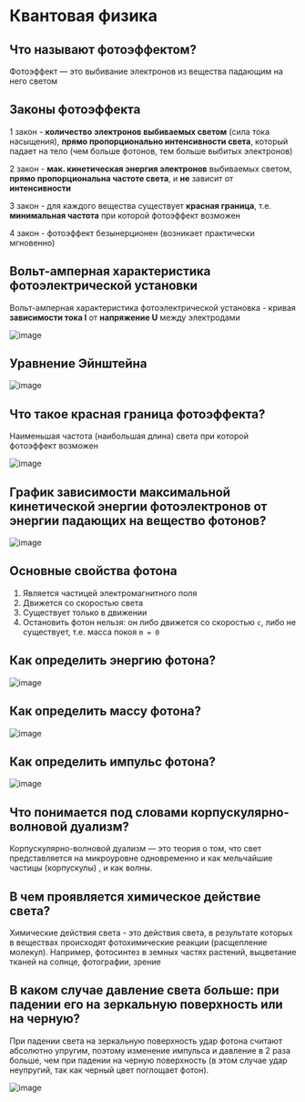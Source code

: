 # Квантовая физика
## Что называют фотоэффектом?
Фотоэффект — это выбивание электронов из вещества падающим на него светом
## Законы фотоэффекта
1 закон - **количество электронов выбиваемых светом** (сила тока насыщения), **прямо пропорционально интенсивности света**, который падает на тело (чем больше фотонов, тем больше выбитых электронов)

2 закон - **мак. кинетическая энергия электронов** выбиваемых светом, **прямо пропорциональна частоте света**, и **не** зависит от **интенсивности**

3 закон - для каждого вещества существует **красная граница**, т.е. **минимальная частота** при которой фотоэффект возможен

4 закон - фотоэффект безынерционен (возникает практически мгновенно)

## Вольт-амперная характеристика фотоэлектрической установки
Вольт-амперная характеристика фотоэлектрической установка - кривая **зависимости тока I** от **напряжение U** между электродами

![image](https://user-images.githubusercontent.com/70198995/159115042-8c42daa8-2bf1-4d06-b5e6-b46bc8e41558.png)

## Уравнение Эйнштейна
![image](https://user-images.githubusercontent.com/70198995/159115089-c386bceb-6b83-4f39-a722-29b09bcd1a1c.png)

## Что такое красная граница фотоэффекта?
Наименьшая частота (наибольшая длина) света при которой фотоэффект возможен

![image](https://user-images.githubusercontent.com/70198995/159115143-3ff7955a-ee48-48a7-93e2-4c878093ee1f.png)

## График зависимости максимальной кинетической энергии фотоэлектронов от энергии падающих на вещество фотонов?
![image](https://user-images.githubusercontent.com/70198995/159115185-ab134c76-2d21-4bac-ac75-1b0ed077c283.png)

## Основные свойства фотона
1) Является частицей электромагнитного поля
2) Движется со скоростью света
3) Существует только в движении
4) Остановить фотон нельзя: он либо движется со скоростью `c`, либо не существует, т.е. масса покоя `m = 0`

## Как определить энергию фотона?
![image](https://user-images.githubusercontent.com/70198995/159115276-314e96b0-d4a9-43af-8257-fd6aab9eb3a0.png)

## Как определить массу фотона?
![image](https://user-images.githubusercontent.com/70198995/159115310-f503dd40-cd31-4dd9-afe0-bce84e239b78.png)

## Как определить импульс фотона?
![image](https://user-images.githubusercontent.com/70198995/159115341-9f5e5cb3-98e8-4372-867b-962dd9d3cc85.png)

## Что понимается под словами корпускулярно-волновой дуализм?
Корпускулярно-волновой дуализм — это теория о том, что свет представляется на микроуровне одновременно и как мельчайшие частицы (корпускулы) , и как волны.

## В чем проявляется химическое действие света?
Химические действия света - это действия света, в результате которых в веществах происходят фотохимические реакции (расщепление молекул). Например, фотосинтез в земных частях растений, выцветание тканей на солнце, фотографии, зрение

## В каком случае давление света больше: при падении его на зеркальную поверхность или на черную?
При падении света на зеркальную поверхность удар фотона считают абсолютно упругим, поэтому изменение импульса и давление в 2 раза больше, чем при падении на черную поверхность (в этом случае удар неупругий, так как черный цвет поглощает фотон).

![image](https://user-images.githubusercontent.com/70198995/159115471-83b0631c-86f2-4d9e-b5c9-5eba2a8e5f0c.png)
